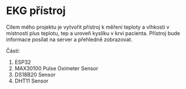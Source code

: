 # EKG přístroj
Cílem mého projektu je vytvořit přístroj k měření teploty a vlhkosti v místnosti plus teplotu, tep a uroveň kyslíku v krvi pacienta. Přístroj bude informace posílat na server a přehledně zobrazovat.

Části:
1. ESP32 
2. MAX30100 Pulse Oximeter Sensor
3. DS18B20 Sensor
4. DHT11 Sensor
